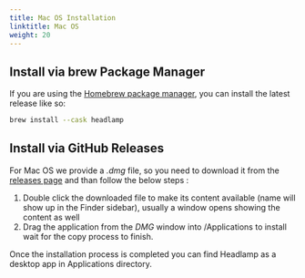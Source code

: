 ```yaml
---
title: Mac OS Installation
linktitle: Mac OS
weight: 20
---
```


## Install via brew Package Manager

If you are using the [Homebrew package manager](https://brew.sh/), you can install the latest release like so:

```sh
brew install --cask headlamp
```

## Install via GitHub Releases

For Mac OS we provide a _.dmg_ file, so you need to download it from the [releases page](https://github.com/kinvolk/headlamp/releases)
and than follow the below steps :

1. Double click the downloaded file to make its content available (name will show up in the Finder sidebar), usually a window opens showing the content as well
2. Drag the application from the _DMG_ window into /Applications to install wait for the copy process to finish.

Once the installation process is completed you can find Headlamp as a desktop app in Applications directory.
